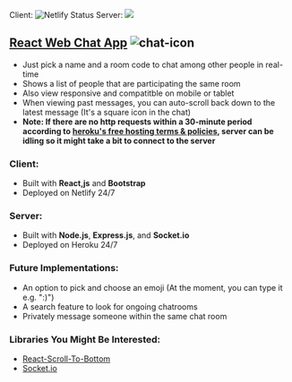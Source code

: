 ﻿
Client: 
 ![Netlify Status](https://api.netlify.com/api/v1/badges/a442bba1-2ddc-40d9-b96d-09733110a712/deploy-status)
Server: 
<img src="https://heroku-badge.herokuapp.com/?app=jengworks-chat-app">
## [React Web Chat App](https://jengworks-chat.netlify.app/)         ![chat-icon](https://raw.githubusercontent.com/Jengworks/React-Web-Chat-App/master/client/public/favicon.ico)

* Just pick a name and a room code to chat among other people in real-time
* Shows a list of people that are participating the same room
* Also view responsive and compatitble on mobile or tablet
* When viewing past messages, you can auto-scroll back down to the latest message (It's a square icon in the chat)
* **Note: If there are no http requests within a 30-minute period according to [heroku's free hosting terms & policies](https://devcenter.heroku.com/articles/free-dyno-hours), server can be idling so it might take a bit to connect to the server**

### Client: 
* Built with **React,js** and **Bootstrap**
* Deployed on Netlify 24/7
### Server:
* Built with **Node.js**, **Express.js**, and **Socket<span>.</span>io**
* Deployed on Heroku 24/7

### Future Implementations:
* An option to pick and choose an emoji (At the moment, you can type it e.g. ":)")
* A search feature to look for ongoing chatrooms
* Privately message someone within the same chat room

### Libraries You Might Be Interested:
* [React-Scroll-To-Bottom](https://www.npmjs.com/package/react-scroll-to-bottom)
* [Socket<span>.</span>io](https://socket.io/)



